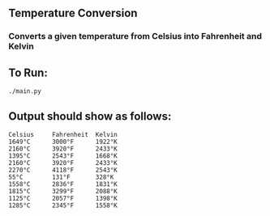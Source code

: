 ## Temperature Conversion

### Converts a given temperature from Celsius into Fahrenheit and Kelvin

## To Run:

`./main.py`

## Output should show as follows:
```
Celsius		Fahrenheit	Kelvin
1649°C		3000°F		1922°K
2160°C		3920°F		2433°K
1395°C		2543°F		1668°K
2160°C		3920°F		2433°K
2270°C		4118°F		2543°K
55°C		131°F		328°K
1558°C		2836°F		1831°K
1815°C		3299°F		2088°K
1125°C		2057°F		1398°K
1285°C		2345°F		1558°K
```

